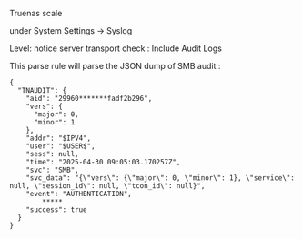 Truenas scale

under System Settings -> Syslog 

Level: notice
server
transport
check : Include Audit Logs


This parse rule will parse the JSON dump of SMB audit :
```
{
  "TNAUDIT": {
    "aid": "29960*******fadf2b296",
    "vers": {
      "major": 0,
      "minor": 1
    },
    "addr": "$IPV4",
    "user": "$USER$",
    "sess": null,
    "time": "2025-04-30 09:05:03.170257Z",
    "svc": "SMB",
    "svc_data": "{\"vers\": {\"major\": 0, \"minor\": 1}, \"service\": null, \"session_id\": null, \"tcon_id\": null}",
    "event": "AUTHENTICATION",
        *****
    "success": true
  }
}
```
